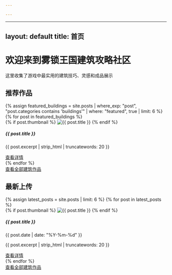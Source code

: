 ```yaml
---

---
```


---
layout: default
title: 首页
---

<div class="jumbotron p-4 bg-light">
  <h1 class="display-4">欢迎来到雾锁王国建筑攻略社区</h1>
  <p class="lead">这里收集了游戏中最实用的建筑技巧、灵感和成品展示</p>
</div>

## 推荐作品

<div class="row">
  {% assign featured_buildings = site.posts | where_exp: "post", "post.categories contains 'buildings'" | where: "featured", true | limit: 6 %}
  {% for post in featured_buildings %}
    <div class="col-md-4 mb-4">
      <div class="card">
        {% if post.thumbnail %}
        <img src="{{ post.thumbnail | relative_url }}" class="card-img-top" alt="{{ post.title }}">
        {% endif %}
        <div class="card-body">
          <h5 class="card-title">{{ post.title }}</h5>
          <p class="card-text">{{ post.excerpt | strip_html | truncatewords: 20 }}</p>
          <a href="{{ post.url | relative_url }}" class="btn btn-primary">查看详情</a>
        </div>
      </div>
    </div>
  {% endfor %}
</div>

<div class="text-center mb-5">
  <a href="{{ '/buildings/' | relative_url }}" class="btn btn-outline-secondary">查看全部建筑作品</a>
</div>

## 最新上传

<div class="row">
  {% assign latest_posts = site.posts | limit: 6 %}
  {% for post in latest_posts %}
    <div class="col-md-4 mb-4">
      <div class="card">
        {% if post.thumbnail %}
        <img src="{{ post.thumbnail | relative_url }}" class="card-img-top" alt="{{ post.title }}">
        {% endif %}
        <div class="card-body">
          <h5 class="card-title">{{ post.title }}</h5>
          <p class="card-text small text-muted">{{ post.date | date: "%Y-%m-%d" }}</p>
          <p class="card-text">{{ post.excerpt | strip_html | truncatewords: 20 }}</p>
          <a href="{{ post.url | relative_url }}" class="btn btn-primary">查看详情</a>
        </div>
      </div>
    </div>
  {% endfor %}
</div>

<div class="text-center">
  <a href="{{ '/buildings/' | relative_url }}" class="btn btn-outline-secondary">查看全部建筑作品</a>
</div>
